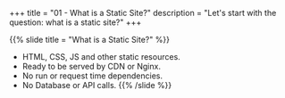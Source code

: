 +++
title = "01 - What is a Static Site?"
description = "Let's start with the question: what is a static site?"
+++

{{% slide 
  title = "What is a Static Site?"
%}}
  * HTML, CSS, JS and other static resources.
  * Ready to be served by CDN or Nginx.
  * No run or request time dependencies.
  * No Database or API calls.
{{% /slide %}}
